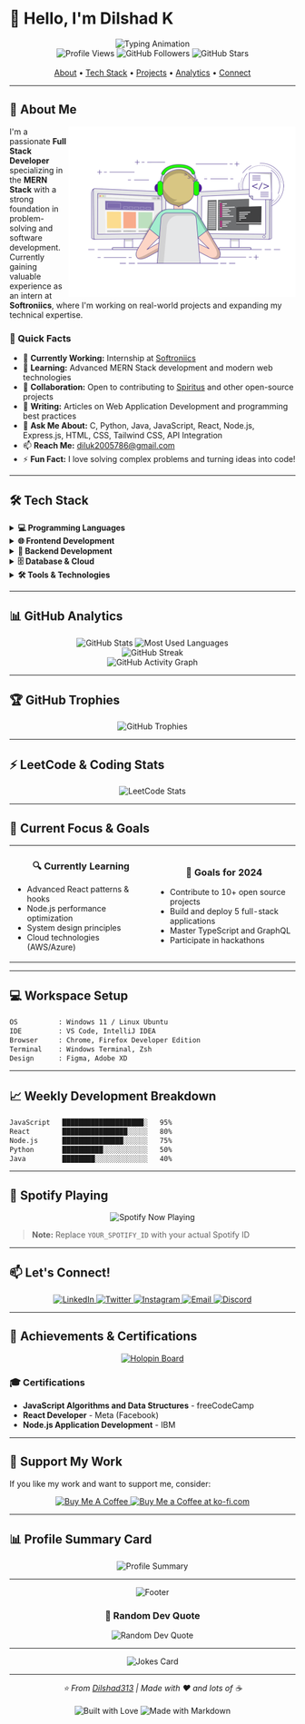 # 👋 Hello, I'm Dilshad K

<div align="center">
  <img src="https://readme-typing-svg.herokuapp.com?color=%236FDA44&size=32&center=true&vCenter=true&width=600&height=50&lines=Hi+there+I'm+Dilshad+K+%F0%9F%91%8B;FullStack+MERN+Developer;Problem+Solver+%26+Code+Enthusiast;Currently+Interning+at+Softroniics" alt="Typing Animation" />
</div>

<div align="center">
  <img src="https://komarev.com/ghpvc/?username=Dilshad313&label=Profile%20views&color=0e75b6&style=flat" alt="Profile Views" />
  <img src="https://img.shields.io/github/followers/Dilshad313?label=Followers&style=social" alt="GitHub Followers" />
  <img src="https://img.shields.io/github/stars/Dilshad313?label=Stars&style=social" alt="GitHub Stars" />
</div>

<br />

<div align="center">
  <a href="#-about-me">About</a> •
  <a href="#️-tech-stack">Tech Stack</a> •
  <a href="#-projects">Projects</a> •
  <a href="#-github-analytics">Analytics</a> •
  <a href="#-lets-connect">Connect</a>
</div>

---

## 🚀 About Me

<img align="right" alt="Coding" width="400" src="https://raw.githubusercontent.com/devSouvik/devSouvik/master/gif3.gif">

I'm a passionate **Full Stack Developer** specializing in the **MERN Stack** with a strong foundation in problem-solving and software development. Currently gaining valuable experience as an intern at **Softroniics**, where I'm working on real-world projects and expanding my technical expertise.

### 🎯 Quick Facts
- 🔭 **Currently Working:** Internship at [Softroniics](https://softroniics.com/)
- 🌱 **Learning:** Advanced MERN Stack development and modern web technologies
- 👯 **Collaboration:** Open to contributing to [Spiritus](https://github.com/sudheeshpoolakkal/spiritus) and other open-source projects
- 📝 **Writing:** Articles on Web Application Development and programming best practices
- 💬 **Ask Me About:** C, Python, Java, JavaScript, React, Node.js, Express.js, HTML, CSS, Tailwind CSS, API Integration
- 📫 **Reach Me:** diluk2005786@gmail.com
- ⚡ **Fun Fact:** I love solving complex problems and turning ideas into code!

---

## 🛠️ Tech Stack

<details>
<summary><b>💻 Programming Languages</b></summary>
<br>
<p align="left">
  <img src="https://img.shields.io/badge/C-00599C?style=for-the-badge&logo=c&logoColor=white" alt="C" />
  <img src="https://img.shields.io/badge/Python-3776AB?style=for-the-badge&logo=python&logoColor=white" alt="Python" />
  <img src="https://img.shields.io/badge/Java-ED8B00?style=for-the-badge&logo=openjdk&logoColor=white" alt="Java" />
  <img src="https://img.shields.io/badge/JavaScript-F7DF1E?style=for-the-badge&logo=javascript&logoColor=black" alt="JavaScript" />
  <img src="https://img.shields.io/badge/TypeScript-007ACC?style=for-the-badge&logo=typescript&logoColor=white" alt="TypeScript" />
</p>
</details>

<details>
<summary><b>🌐 Frontend Development</b></summary>
<br>
<p align="left">
  <img src="https://img.shields.io/badge/HTML5-E34F26?style=for-the-badge&logo=html5&logoColor=white" alt="HTML5" />
  <img src="https://img.shields.io/badge/CSS3-1572B6?style=for-the-badge&logo=css3&logoColor=white" alt="CSS3" />
  <img src="https://img.shields.io/badge/React-20232A?style=for-the-badge&logo=react&logoColor=61DAFB" alt="React" />
  <img src="https://img.shields.io/badge/Tailwind_CSS-38B2AC?style=for-the-badge&logo=tailwind-css&logoColor=white" alt="Tailwind CSS" />
  <img src="https://img.shields.io/badge/Bootstrap-563D7C?style=for-the-badge&logo=bootstrap&logoColor=white" alt="Bootstrap" />
  <img src="https://img.shields.io/badge/Material--UI-0081CB?style=for-the-badge&logo=material-ui&logoColor=white" alt="Material UI" />
</p>
</details>

<details>
<summary><b>🔧 Backend Development</b></summary>
<br>
<p align="left">
  <img src="https://img.shields.io/badge/Node.js-43853D?style=for-the-badge&logo=node.js&logoColor=white" alt="Node.js" />
  <img src="https://img.shields.io/badge/Express.js-404D59?style=for-the-badge&logo=express&logoColor=white" alt="Express.js" />
  <img src="https://img.shields.io/badge/REST_API-02569B?style=for-the-badge&logo=api&logoColor=white" alt="REST API" />
</p>
</details>

<details>
<summary><b>🗄️ Database & Cloud</b></summary>
<br>
<p align="left">
  <img src="https://img.shields.io/badge/MongoDB-4EA94B?style=for-the-badge&logo=mongodb&logoColor=white" alt="MongoDB" />
  <img src="https://img.shields.io/badge/MySQL-005C84?style=for-the-badge&logo=mysql&logoColor=white" alt="MySQL" />
  <img src="https://img.shields.io/badge/Firebase-039BE5?style=for-the-badge&logo=firebase&logoColor=white" alt="Firebase" />
</p>
</details>

<details>
<summary><b>🛠️ Tools & Technologies</b></summary>
<br>
<p align="left">
  <img src="https://img.shields.io/badge/Git-F05032?style=for-the-badge&logo=git&logoColor=white" alt="Git" />
  <img src="https://img.shields.io/badge/GitHub-100000?style=for-the-badge&logo=github&logoColor=white" alt="GitHub" />
  <img src="https://img.shields.io/badge/VS_Code-0078D4?style=for-the-badge&logo=visual%20studio%20code&logoColor=white" alt="VS Code" />
  <img src="https://img.shields.io/badge/Postman-FF6C37?style=for-the-badge&logo=postman&logoColor=white" alt="Postman" />
  <img src="https://img.shields.io/badge/Figma-F24E1E?style=for-the-badge&logo=figma&logoColor=white" alt="Figma" />
</p>
</details>

---

## 📊 GitHub Analytics

<div align="center">
  <img height="180em" src="https://github-readme-stats.vercel.app/api?username=Dilshad313&show_icons=true&theme=react&include_all_commits=true&count_private=true&hide_border=true" alt="GitHub Stats" />
  <img height="180em" src="https://github-readme-stats.vercel.app/api/top-langs/?username=Dilshad313&layout=compact&langs_count=8&theme=react&hide_border=true" alt="Most Used Languages" />
</div>

<div align="center">
  <img src="https://github-readme-streak-stats.herokuapp.com/?user=Dilshad313&theme=react&hide_border=true" alt="GitHub Streak" />
</div>

<div align="center">
  <img src="https://github-readme-activity-graph.vercel.app/graph?username=Dilshad313&bg_color=20232a&color=61dafb&line=61dafb&point=61dafb&area=true&hide_border=true" alt="GitHub Activity Graph" />
</div>

---

## 🏆 GitHub Trophies
<div align="center">
  <img src="https://github-profile-trophy.vercel.app/?username=Dilshad313&theme=discord&no-frame=false&no-bg=false&margin-w=4&row=2&column=4" alt="GitHub Trophies" />
</div>

---

## ⚡ LeetCode & Coding Stats

<div align="center">
  <img src="https://leetcode.card.workers.dev/Dilshad_K?theme=dark&font=baloo&extension=null&border=2&border_radius=8" alt="LeetCode Stats" />
</div>

---

## 🎯 Current Focus & Goals

<table align="center">
  <tr>
    <td align="center" width="50%">
      <h3>🔍 Currently Learning</h3>
      <ul align="left">
        <li>Advanced React patterns & hooks</li>
        <li>Node.js performance optimization</li>
        <li>System design principles</li>
        <li>Cloud technologies (AWS/Azure)</li>
      </ul>
    </td>
    <td align="center" width="50%">
      <h3>🚀 Goals for 2024</h3>
      <ul align="left">
        <li>Contribute to 10+ open source projects</li>
        <li>Build and deploy 5 full-stack applications</li>
        <li>Master TypeScript and GraphQL</li>
        <li>Participate in hackathons</li>
      </ul>
    </td>
  </tr>
</table>

---

## 💻 Workspace Setup

```text
OS          : Windows 11 / Linux Ubuntu
IDE         : VS Code, IntelliJ IDEA
Browser     : Chrome, Firefox Developer Edition
Terminal    : Windows Terminal, Zsh
Design      : Figma, Adobe XD
```

---

## 📈 Weekly Development Breakdown

```text
JavaScript   ████████████████████░   95% 
React        ████████████████░░░░░   80%
Node.js      ███████████████░░░░░░   75%
Python       ██████████░░░░░░░░░░░   50%
Java         ████████░░░░░░░░░░░░░   40%
```

---

## 🎵 Spotify Playing

<div align="center">
  <img src="https://spotify-github-profile.vercel.app/api/view?uid=YOUR_SPOTIFY_ID&cover_image=true&theme=default&show_offline=false&background_color=121212" alt="Spotify Now Playing" />
</div>

> **Note:** Replace `YOUR_SPOTIFY_ID` with your actual Spotify ID

---

## 📫 Let's Connect!

<div align="center">
  <a href="https://www.linkedin.com/in/dilshad-k-66a9a5321/" target="_blank">
    <img src="https://img.shields.io/badge/LinkedIn-0077B5?style=for-the-badge&logo=linkedin&logoColor=white" alt="LinkedIn" />
  </a>
  <a href="https://twitter.com/your_twitter" target="_blank">
    <img src="https://img.shields.io/badge/Twitter-1DA1F2?style=for-the-badge&logo=twitter&logoColor=white" alt="Twitter" />
  </a>
  <a href="https://www.instagram.com/dilshad_mkd_3048/" target="_blank">
    <img src="https://img.shields.io/badge/Instagram-E4405F?style=for-the-badge&logo=instagram&logoColor=white" alt="Instagram" />
  </a>
  <a href="mailto:diluk2005786@gmail.com">
    <img src="https://img.shields.io/badge/Email-D14836?style=for-the-badge&logo=gmail&logoColor=white" alt="Email" />
  </a>
  <a href="https://discord.gg/your_discord" target="_blank">
    <img src="https://img.shields.io/badge/Discord-7289DA?style=for-the-badge&logo=discord&logoColor=white" alt="Discord" />
  </a>
</div>

---

## 🏅 Achievements & Certifications

<div align="center">
  <a href="https://holopin.io/@dilshad313">
    <img src="https://holopin.me/dilshad313" alt="Holopin Board" />
  </a>
</div>

### 🎓 Certifications
- **JavaScript Algorithms and Data Structures** - freeCodeCamp
- **React Developer** - Meta (Facebook)
- **Node.js Application Development** - IBM

---

## 💝 Support My Work

If you like my work and want to support me, consider:

<div align="center">
  <a href="https://www.buymeacoffee.com/dilshad313" target="_blank">
    <img src="https://cdn.buymeacoffee.com/buttons/v2/default-yellow.png" alt="Buy Me A Coffee" height="50" />
  </a>
  <a href="https://ko-fi.com/dilshad313" target="_blank">
    <img src="https://cdn.ko-fi.com/cdn/kofi3.png?v=3" alt="Buy Me a Coffee at ko-fi.com" height="50" />
  </a>
</div>

---

## 📊 Profile Summary Card

<div align="center">
  <img src="https://github-profile-summary-cards.vercel.app/api/cards/profile-details?username=Dilshad313&theme=react" alt="Profile Summary" />
</div>

---

<div align="center">
  <img src="https://capsule-render.vercel.app/api?type=waving&color=gradient&height=100&section=footer" alt="Footer" />
</div>

<div align="center">
  <h3>💭 Random Dev Quote</h3>
  <img src="https://quotes-github-readme.vercel.app/api?type=horizontal&theme=react" alt="Random Dev Quote" />
</div>

---

<div align="center">
  <img src="https://readme-jokes.vercel.app/api?hideBorder&theme=react" alt="Jokes Card" />
</div>

---

<div align="center">
  <i>⭐️ From <a href="https://github.com/Dilshad313">Dilshad313</a> | Made with ❤️ and lots of ☕</i>
  <br><br>
  <img src="https://forthebadge.com/images/badges/built-with-love.svg" alt="Built with Love" />
  <img src="https://forthebadge.com/images/badges/made-with-markdown.svg" alt="Made with Markdown" />
</div>
